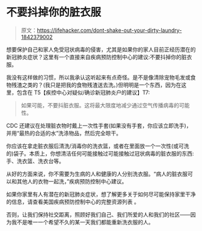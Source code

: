 # 不要抖掉你的脏衣服

> 原文：<https://lifehacker.com/dont-shake-out-your-dirty-laundry-1842379002>

想要保护自己和家人免受冠状病毒的侵害，尤其是如果你的家人目前正经历潜在的新冠肺炎症状？这里有一个直接来自疾病预防控制中心的建议:不要抖掉你的脏衣服。



我没有这样做的习惯，所以我承认这听起来有点奇怪。是不是像清除宠物毛发或食物残渣之类的？(我只是把我的食物残渣送去洗。)但明明是一个东西，因为在这里，包含在 T5【疾控中心对疑似/确诊新冠肺炎户的建议】T7:

> 如果可能，不要抖脏衣服。这将最大限度地减少通过空气传播病毒的可能性。

CDC 还建议在处理脏衣物时戴上一次性手套(如果没有手套，你应该立即洗手)，并用“最热的合适的水”洗涤物品，然后完全晾干。

你应该在拿走脏衣服后清洗/消毒你的洗衣篮，或者在里面放一个一次性(或可洗的)袋子。本质上，你想清洁任何可能接触过可能接触过冠状病毒的脏衣服的东西:手、洗衣篮、洗衣台等。

从好的方面来说，你不需要为生病的人和健康的人分别洗衣服。“病人的脏衣服可以和其他人的衣物一起洗，”疾病预防控制中心建议。

如果你家里有人有潜在的新冠肺炎症状，想了解更多关于如何尽可能保持家里干净的信息，请查看美国疾病预防控制中心的完整资源列表 。

否则，让我们保持社交距离，照顾好我们自己、我们所爱的人和我们的社区——因为我不是唯一一个希望不久的某一天我们都能重新洗衣服的人。
